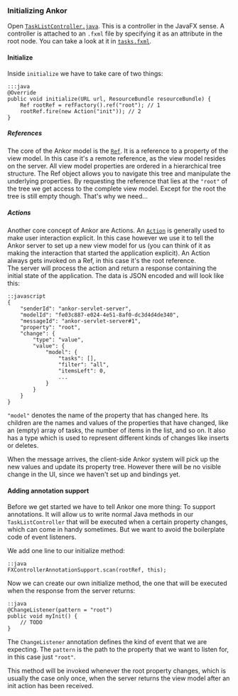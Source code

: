 ### Initializing Ankor

Open [`TaskListController.java`][1]. This is a controller in the JavaFX sense. A controller is attached to an
`.fxml` file by specifying it as an attribute in the root node. You can take a look at it in [`tasks.fxml`][2].

#### Initialize

Inside `initialize` we have to take care of two things:

    :::java
    @Override
    public void initialize(URL url, ResourceBundle resourceBundle) {
        Ref rootRef = refFactory().ref("root"); // 1
        rootRef.fire(new Action("init")); // 2
    }

##### References

The core of the Ankor model is the [`Ref`](#TODOlinkToDoc). It is a reference to a property of the view model.
In this case it's a remote reference, as the view model resides on the server. All view model properties are ordered
in a hierarchical tree structure. The Ref object allows you to navigate this tree and manipulate the underlying properties.
By requesting the reference that lies at the `"root"` of the tree we get access to the complete view model. Except for
the root the tree is still empty though. That's why we need...

##### Actions

Another core concept of Ankor are Actions. An [`Action`](#TODOlinkToDoc) is generally used to make user interaction explicit. In this case
however we use it to tell the Ankor server to set up a new view model for us (you can think of it as
making the interaction that started the application explicit). An Action always gets invoked on a Ref, in this case it's
the root reference.  
The server will process the action and return a response containing the initial state of the application.
The data is JSON encoded and will look like this:

    ::javascript
    {
        "senderId": "ankor-servlet-server",
        "modelId": "fe03c887-e024-4e51-8af0-dc3d4d4de340",
        "messageId": "ankor-servlet-server#1",
        "property": "root",
        "change": {
            "type": "value",
            "value": {
                "model": {
                    "tasks": [],
                    "filter": "all",
                    "itemsLeft": 0,
                    ...
                }
            }
        }
    }

`"model"` denotes the name of the property that has changed here. Its children are the names and values of the properties 
that have changed, like an (empty) array of tasks, the number of items in the list, and so on. 
It also has a type which is used to represent different kinds of changes like inserts or deletes.

When the message arrives, the client-side Ankor system will pick up the new values and update
its property tree. However there will be no visible change in the UI, since we haven't set up and bindings yet.

#### Adding annotation support

Before we get started we have to tell Ankor one more thing: To support annotations. It will allow us to write normal Java methods
in our `TaskListController` that will be executed when a certain property changes, which can come in handy sometimes. But
we want to avoid the boilerplate code of event listeners.

We add one line to our initialize method:

    ::java
    FXControllerAnnotationSupport.scan(rootRef, this);

Now we can create our own initialize method, the one that will be executed when the response from the server returns:

    ::java
    @ChangeListener(pattern = "root")
    public void myInit() {
        // TODO
    }
    
The `ChangeListener` annotation defines the kind of event that we are expecting. The `pattern` is the path to the
property that we want to listen for, in this case just `"root"`.   

This  method will be invoked whenever the root property changes, which is usually the case only once, 
when the server returns the view model after an init action has been received.

[1]: https://github.com/ankor-io/ankor-todo/blob/fx-step-2/todo-javafx-client/src/main/java/io/ankor/tutorial/TaskListController.java
[2]: https://github.com/ankor-io/ankor-todo/blob/fx-step-2/todo-javafx-client/src/main/resources/tasks.fxml